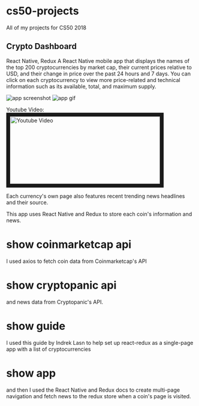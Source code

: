 # cs50-projects
All of my projects for CS50 2018


## Crypto Dashboard
React Native, Redux
A React Native mobile app that displays the names of the top 200 cryptocurrencies by market cap, their current prices relative to USD, and their change in price over the past 24 hours and 7 days. You can click on each cryptocurrency to view more price-related and technical information such as its available, total, and maximum supply.

![app screenshot](https://github.com/dpett/cs50-projects/blob/master/project/image1.jpg?raw=true)
![app gif](https://github.com/dpett/cs50-projects/blob/master/project/gif1.gif?raw=true)

Youtube Video:
<a href="http://www.youtube.com/watch?feature=player_embedded&v=3HaIw0yAygI
" target="_blank"><img src="http://img.youtube.com/vi/3HaIw0yAygI/0.jpg" 
alt="Youtube Video" width="400" height="180" border="10" /></a>



Each currency's own page also features recent trending news headlines and their source.

This app uses React Native and Redux to store each coin's information and news.

# show coinmarketcap api

I used axios to fetch coin data from Coinmarketcap's API

# show cryptopanic api

and news data from Cryptopanic's API.

# show guide

I used this guide by Indrek Lasn to help set up react-redux as a single-page app with a list of cryptocurrencies

# show app

and then I used the React Native and Redux docs to create multi-page navigation and fetch news to the redux store when a coin's page is visited.
